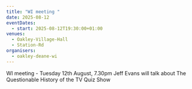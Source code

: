 ```yaml
---
title: "WI meeting "
date: 2025-08-12
eventDates:
  - start: 2025-08-12T19:30:00+01:00
venues:
  - Oakley-Village-Hall
  - Station-Rd
organisers:
  - oakley-deane-wi
---
```


WI meeting - Tuesday 12th August, 7.30pm Jeff Evans will talk about The Questionable History of the TV Quiz Show
